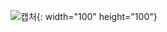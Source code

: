 ![캡처](https://github.com/hynchlee/Exodia/assets/93501719/65ce74d7-db37-40af-837c-84bbce726990){: width="100" height="100"}
